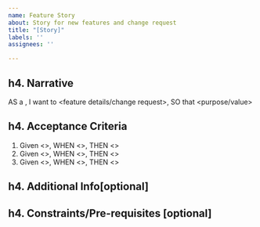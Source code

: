 ```yaml
---
name: Feature Story
about: Story for new features and change request
title: "[Story]"
labels: ''
assignees: ''

---
```


h4. Narrative
----
AS a <user>, I want to <feature details/change request>, SO that <purpose/value> 

h4. Acceptance Criteria
----
1. Given <>, WHEN <>, THEN <>
2. Given <>, WHEN <>, THEN <>
3. Given <>, WHEN <>, THEN <>

h4. Additional Info[optional]
----

h4. Constraints/Pre-requisites [optional]
----

